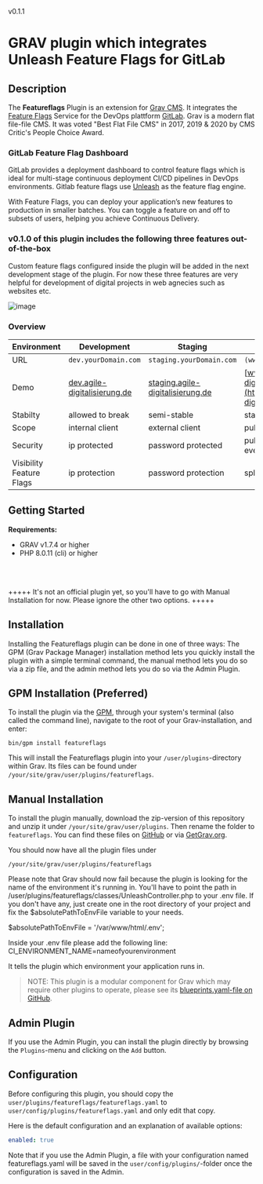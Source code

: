 v0.1.1

# GRAV plugin which integrates Unleash Feature Flags for GitLab

## Description

The **Featureflags** Plugin is an extension for [Grav CMS](http://github.com/getgrav/grav). It integrates the [Feature Flags](https://docs.gitlab.com/ee/operations/feature_flags.html) Service for the DevOps plattform [GitLab](https://gitlab.com/). Grav is a modern flat file-file CMS. It was voted "Best Flat File CMS" in 2017, 2019 & 2020 by CMS Critic's People Choice Award.



### GitLab Feature Flag Dashboard

GitLab provides a deployment dashboard to control feature flags which is ideal for multi-stage continuous deployment CI/CD pipelines in DevOps environments. Gitlab feature flags use [Unleash](https://www.getunleash.io/) as the feature flag engine.

With Feature Flags, you can deploy your application’s new features to production in smaller batches. You can toggle a feature on and off to subsets of users, helping you achieve Continuous Delivery.


### v0.1.0 of this plugin includes the following three features out-of-the-box
Custom feature flags configured inside the plugin will be added in the next development stage of the plugin. For now these three features are very helpful for development of digital projects in web agnecies such as websites etc.

![image](https://user-images.githubusercontent.com/30041108/138959349-2327ba26-89fd-4808-ba29-3dcbc00a09fb.png)

### Overview

| Environment | Development | Staging | Production |
|------| ------ | ------ | ------ |
| URL | `dev.yourDomain.com` | `staging.yourDomain.com` | `(www.)yourDomain.com` |
| Demo | [dev.agile-digitalisierung.de](https://dev.agile-digitalisierung.de) | [staging.agile-digitalisierung.de](https://dev.agile-digitalisierung.de) | [www.agile-digitalisierung.de](https://dev.agile-digitalisierung.de) |
| Stabilty | allowed to break | semi-stable | stable |
| Scope| internal client | external client | public users |
| Security | ip protected | password protected | published to everyone |
| Visibility Feature Flags | ip protection | password protection | splash screen |


## Getting Started

**Requirements:**
- GRAV v1.7.4 or higher
- PHP 8.0.11 (cli) or higher

<br><br>

+++++ It's not an official plugin yet, so you'll have to go with Manual Installation for now. Please ignore the other two options. +++++

## Installation

Installing the Featureflags plugin can be done in one of three ways: The GPM (Grav Package Manager) installation method lets you quickly install the plugin with a simple terminal command, the manual method lets you do so via a zip file, and the admin method lets you do so via the Admin Plugin.

## GPM Installation (Preferred)

To install the plugin via the [GPM](http://learn.getgrav.org/advanced/grav-gpm), through your system's terminal (also called the command line), navigate to the root of your Grav-installation, and enter:

    bin/gpm install featureflags

This will install the Featureflags plugin into your `/user/plugins`-directory within Grav. Its files can be found under `/your/site/grav/user/plugins/featureflags`.

## Manual Installation

To install the plugin manually, download the zip-version of this repository and unzip it under `/your/site/grav/user/plugins`. Then rename the folder to `featureflags`. You can find these files on [GitHub](https://github.com//grav-plugin-featureflags) or via [GetGrav.org](http://getgrav.org/downloads/plugins#extras).

You should now have all the plugin files under

    /your/site/grav/user/plugins/featureflags
    
Please note that Grav should now fail because the plugin is looking for the name of the environment it's running in.
You'll have to point the path in /user/plugins/featureflags/classes/UnleashController.php to your .env file. If you don't have any, just create one in the root directory of your project and fix the $absolutePathToEnvFile variable to your needs.

$absolutePathToEnvFile = '/var/www/html/.env';

Inside your .env file please add the following line: \
CI_ENVIRONMENT_NAME=nameofyourenvironment

It tells the plugin which environment your application runs in.


> NOTE: This plugin is a modular component for Grav which may require other plugins to operate, please see its [blueprints.yaml-file on GitHub](https://github.com//grav-plugin-featureflags/blob/master/blueprints.yaml).

## Admin Plugin

If you use the Admin Plugin, you can install the plugin directly by browsing the `Plugins`-menu and clicking on the `Add` button.

## Configuration

Before configuring this plugin, you should copy the `user/plugins/featureflags/featureflags.yaml` to `user/config/plugins/featureflags.yaml` and only edit that copy.

Here is the default configuration and an explanation of available options:

```yaml
enabled: true
```

Note that if you use the Admin Plugin, a file with your configuration named featureflags.yaml will be saved in the `user/config/plugins/`-folder once the configuration is saved in the Admin.
